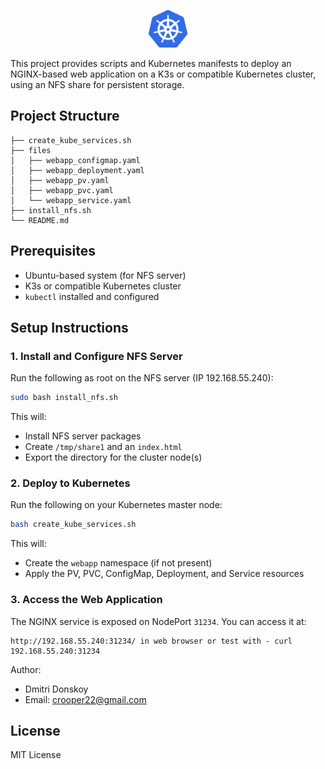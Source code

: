 
<p align="center">
    <img src="https://raw.githubusercontent.com/kubernetes/kubernetes/master/logo/logo.png" alt="Kubernetes" height="60">
</p>

This project provides scripts and Kubernetes manifests to deploy an NGINX-based web application on a K3s or compatible Kubernetes cluster, using an NFS share for persistent storage.

## Project Structure

```
├── create_kube_services.sh
├── files
│   ├── webapp_configmap.yaml
│   ├── webapp_deployment.yaml
│   ├── webapp_pv.yaml
│   ├── webapp_pvc.yaml
│   └── webapp_service.yaml
├── install_nfs.sh
└── README.md
```

## Prerequisites

- Ubuntu-based system (for NFS server)
- K3s or compatible Kubernetes cluster
- `kubectl` installed and configured

## Setup Instructions

### 1. Install and Configure NFS Server

Run the following as root on the NFS server (IP 192.168.55.240):

```sh
sudo bash install_nfs.sh
```

This will:
- Install NFS server packages
- Create `/tmp/share1` and an `index.html`
- Export the directory for the cluster node(s)

### 2. Deploy to Kubernetes

Run the following on your Kubernetes master node:

```sh
bash create_kube_services.sh
```

This will:
- Create the `webapp` namespace (if not present)
- Apply the PV, PVC, ConfigMap, Deployment, and Service resources 

### 3. Access the Web Application

The NGINX service is exposed on NodePort `31234`. You can access it at:

```
http://192.168.55.240:31234/ in web browser or test with - curl 192.168.55.240:31234
```

Author:
- Dmitri Donskoy
- Email: crooper22@gmail.com

## License

MIT License

